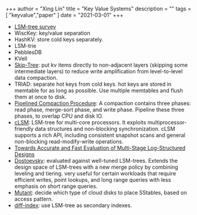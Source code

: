 +++
author = "Xing Lin"
title = "Key Value Systems"
description = ""
tags = [
    "keyvalue","paper"
]
date = "2021-03-01"
+++

* [LSM-tree survey][survey]
* WiscKey: key/value separation
* HashKV: store cold keys separately.
* LSM-trie
* PebblesDB
* KVell
* [Skip-Tree][skiptree]: put kv items directly to non-adjacent layers (skipping some intermediate layers) to reduce write amplification from level-to-level data compaction.
* TRIAD: separate hot keys from cold keys. hot keys are stored in memtable for as long as possible. Use multiple memtables and flush them at once to disk. 
* [Pipelined Compaction Procedure][pcp]: A compaction contains three phases: read phase, merge-sort phase, and write phase. Pipeline these three phases, to overlap CPU and disk IO. 
* [cLSM][clsm]: LSM-tree for multi-core processors. It exploits multiprocessor-friendly data structures and non-blocking synchronization. cLSM supports a rich API, including consistent snapshot scans and general non-blocking read-modify-write operations.
* [Towards Accurate and Fast Evaluation of Multi-Stage Log-Structured Designs][fast16-lim]
* [Dostoevsky][dostoevsky]: evaluated against well-tuned LSM-trees. Extends the design space of LSM-trees with a new merge policy by combining leveling and tiering. very useful for certain workloads that require efficient writes, point lookups, and long range queries with less emphasis on short range queries.
* [Mutant][mutant]: decide which type of cloud disks to place SStables, based on access pattern.
* [diff-index][diffindex]: use LSM-tree as secondary indexes.

[survey]:https://arxiv.org/pdf/1812.07527.pdf
[diffindex]:https://openproceedings.org/2014/conf/edbt/TanTTF14.pdf
[mutant]:https://ymsir.com/papers/mutant-socc.pdf
[skiptree]: https://ieeexplore.ieee.org/document/7569086
[pcp]: https://www.computer.org/csdl/proceedings-article/ipdps/2014/06877309/12OmNvBIRP6
[clsm]:https://dl.acm.org/doi/abs/10.1145/2741948.2741973
[fast16-lim]: https://www.usenix.org/system/files/conference/fast16/fast16-papers-lim.pdf
[dostoevsky]:https://nivdayan.github.io/dostoevsky.pdf